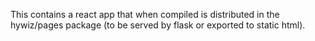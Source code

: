 This contains a react app that when compiled is distributed in the hywiz/pages package
(to be served by flask or exported to static html).